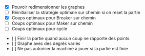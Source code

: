 - [x] Pouvoir redimensionner les graphes
- [ ] Réinitialiser la stratégie optimale sur chemin si on reset la partie
- [x] Coups optimaux pour Breaker sur chemin
- [ ] Coups optimaux pour Maker sur chemin
- [ ] Coups optimaux pour cycle
- [ ] Finir la partie quand aucun coup ne rapporte des points
- [ ] Graphe avec des degrés variés
- [ ] Ne pas autoriser la machine à jouer si la partie est finie